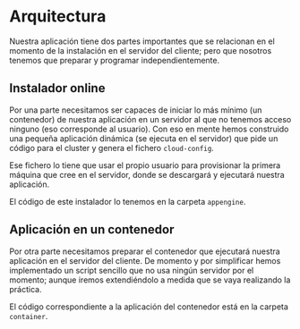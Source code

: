 
Arquitectura
============

Nuestra aplicación tiene dos partes importantes que se relacionan en el momento de la instalación en el servidor del cliente; pero que nosotros tenemos que preparar y programar independientemente.


Instalador online
-----------------

Por una parte necesitamos ser capaces de iniciar lo más mínimo (un contenedor) de nuestra aplicación en un servidor al que no tenemos acceso ninguno (eso corresponde al usuario). Con eso en mente hemos construido una pequeña aplicación dinámica (se ejecuta en el servidor) que pide un código para el cluster y genera el fichero ```cloud-config```.

Ese fichero lo tiene que usar el propio usuario para provisionar la primera máquina que cree en el servidor, donde se descargará y ejecutará nuestra aplicación.

El código de este instalador lo tenemos en la carpeta ```appengine```.



Aplicación en un contenedor
---------------------------

Por otra parte necesitamos preparar el contenedor que ejecutará nuestra aplicación en el servidor del cliente. De momento y por simplificar hemos implementado un script sencillo que no usa ningún servidor por el momento; aunque iremos extendiéndolo a medida que se vaya realizando la práctica.

El código correspondiente a la aplicación del contenedor está en la carpeta ```container```.
